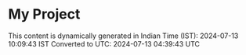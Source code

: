 # My Project

This content is dynamically generated in Indian Time (IST): 2024-07-13 10:09:43 IST
Converted to UTC: 2024-07-13 04:39:43 UTC
